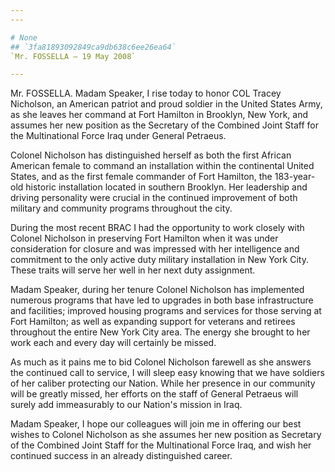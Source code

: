 ```yaml
---
---

# None
## `3fa81893092849ca9db638c6ee26ea64`
`Mr. FOSSELLA — 19 May 2008`

---
```



Mr. FOSSELLA. Madam Speaker, I rise today to honor COL Tracey 
Nicholson, an American patriot and proud soldier in the United States 
Army, as she leaves her command at Fort Hamilton in Brooklyn, New York, 
and assumes her new position as the Secretary of the Combined Joint 
Staff for the Multinational Force Iraq under General Petraeus.

Colonel Nicholson has distinguished herself as both the first African 
American female to command an installation within the continental 
United States, and as the first female commander of Fort Hamilton, the 
183-year-old historic installation located in southern Brooklyn. Her 
leadership and driving personality were crucial in the continued 
improvement of both military and community programs throughout the 
city.

During the most recent BRAC I had the opportunity to work closely 
with Colonel Nicholson in preserving Fort Hamilton when it was under 
consideration for closure and was impressed with her intelligence and 
commitment to the only active duty military installation in New York 
City. These traits will serve her well in her next duty assignment.

Madam Speaker, during her tenure Colonel Nicholson has implemented 
numerous programs that have led to upgrades in both base infrastructure 
and facilities; improved housing programs and services for those 
serving at Fort Hamilton; as well as expanding support for veterans and 
retirees throughout the entire New York City area. The energy she 
brought to her work each and every day will certainly be missed.

As much as it pains me to bid Colonel Nicholson farewell as she 
answers the continued call to service, I will sleep easy knowing that 
we have soldiers of her caliber protecting our Nation. While her 
presence in our community will be greatly missed, her efforts on the 
staff of General Petraeus will surely add immeasurably to our Nation's 
mission in Iraq.

Madam Speaker, I hope our colleagues will join me in offering our 
best wishes to Colonel Nicholson as she assumes her new position as 
Secretary of the Combined Joint Staff for the Multinational Force Iraq, 
and wish her continued success in an already distinguished career.
